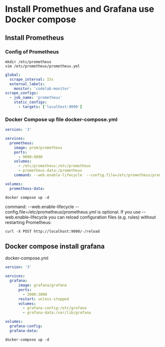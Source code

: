 # Install Promethues and Grafana use Docker compose

## Install Prometheus

### Config of Prometheus

```shell
mkdir /etc/prometheus
vim /etc/prometheus/prometheus.yml
```

```yaml
global:
  scrape_interval: 15s
  external_labels:
    monitor: 'codelab-monitor'
scrape_configs:
  - job_name: 'prometheus'
    static_configs:
      - targets: ['localhost:9090']
```

### Docker Compose up file docker-compose.yml

```yaml
version: '3'

services:
  prometheus:
    image: prom/prometheus
    ports:
      - 9090:9090
    volumes:
      - /etc/prometheus:/etc/prometheus
      - prometheus-data:/prometheus
    command: --web.enable-lifecycle  --config.file=/etc/prometheus/prometheus.yml

volumes:
  prometheus-data:
```

```shell
docker compose up -d
```

command: --web.enable-lifecycle --config.file=/etc/prometheus/prometheus.yml is optional. If you use --web.enable-lifecycle you can reload configuration files (e.g. rules) without restarting Prometheus:

```shell
curl -X POST http://localhost:9090/-/reload
```

## Docker compose install grafana

docker-compose.yml

```yaml
version: '3'

services:
  grafana:
      image: grafana/grafana
      ports:
        - 3000:3000
      restart: unless-stopped
      volumes:
        - grafana-config:/etc/grafana
        - grafana-data:/var/lib/grafana

volumes:
  grafana-config:
  grafana-data:
```

```shell
docker-compose up -d
```
